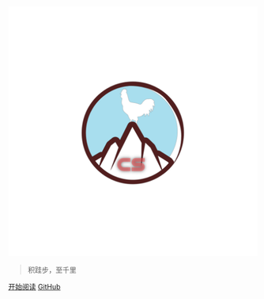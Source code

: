 <!-- 主页.md -->

![logo](_media/cslogo.png)

> 积跬步，至千里


[开始阅读](README)
[GitHub](https://github.com/docsifyjs/docsify/)

